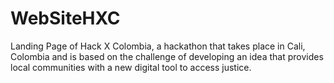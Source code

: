 # WebSiteHXC
Landing Page of Hack X Colombia, a hackathon that takes place in Cali, Colombia and is based on the challenge of developing an idea that provides local communities with a new digital tool to access justice.
